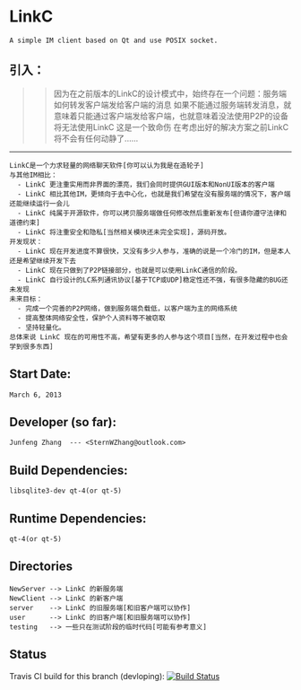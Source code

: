 
# LinkC
    A simple IM client based on Qt and use POSIX socket.

## 引入：
>> 因为在之前版本的LinkC的设计模式中，始终存在一个问题：服务端如何转发客户端发给客户端的消息
>> 如果不能通过服务端转发消息，就意味着只能通过客户端发给客户端，也就意味着没法使用P2P的设备将无法使用LinkC
>> 这是一个致命伤
>> 在考虑出好的解决方案之前LinkC将不会有任何动静了......

---
    LinkC是一个力求轻量的网络聊天软件[你可以认为我是在造轮子]
    与其他IM相比：
      - LinkC 更注重实用而非界面的漂亮，我们会同时提供GUI版本和NonUI版本的客户端
      - LinkC 相比其他IM，更倾向于去中心化，也就是我们希望在没有服务端的情况下，客户端还能继续运行一会儿
      - LinkC 纯属于开源软件，你可以拷贝服务端做任何修改然后重新发布[但请你遵守法律和道德约束]
      - LinkC 将注重安全和隐私[当然相关模块还未完全实现]，源码开放。
    开发现状：
      - LinkC 现在开发进度不算很快，又没有多少人参与，准确的说是一个冷门的IM，但是本人还是希望继续开发下去
      - LinkC 现在只做到了P2P链接部分，也就是可以使用LinkC通信的阶段。
      - LinkC 自行设计的LC系列通讯协议[基于TCP或UDP]稳定性还不强，有很多隐藏的BUG还未发现
    未来目标：
      - 完成一个完善的P2P网络，做到服务端负载低，以客户端为主的网络系统
      - 提高整体网络安全性，保护个人资料等不被窃取
      - 坚持轻量化。
    总体来说 LinkC 现在的可用性不高，希望有更多的人参与这个项目[当然，在开发过程中也会学到很多东西]


## Start Date:
    March 6, 2013

## Developer (so far):
    Junfeng Zhang  --- <SternWZhang@outlook.com>

## Build Dependencies:
    libsqlite3-dev qt-4(or qt-5)
## Runtime Dependencies:
    qt-4(or qt-5)

## Directories
    NewServer --> LinkC 的新服务端
    NewClient --> LinkC 的新客户端
    server    --> LinkC 的旧服务端[和旧客户端可以协作]
    user      --> LinkC 的旧客户端[和旧服务端可以协作]
    testing   --> 一些只在测试阶段的临时代码[可能有参考意义]
## Status
Travis CI build for this branch (devloping): [![Build Status](https://travis-ci.org/AOSC-Dev/LinkC.svg?branch=Developing)](https://travis-ci.org/AOSC-Dev/LinkC)
